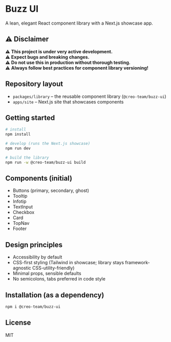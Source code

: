 # Buzz UI

A lean, elegant React component library with a Next.js showcase app.

## ⚠️ Disclaimer

⚠️ **This project is under very active development.**  
⚠️ **Expect bugs and breaking changes.**  
⚠️ **Do not use this in production without thorough testing.**  
⚠️ **Always follow best practices for component library versioning!**

## Repository layout

- `packages/library` – the reusable component library (`@creo-team/buzz-ui`)
- `apps/site` – Next.js site that showcases components

## Getting started

```bash
# install
npm install

# develop (runs the Next.js showcase)
npm run dev

# build the library
npm run -w @creo-team/buzz-ui build
```

## Components (initial)

- Buttons (primary, secondary, ghost)
- Tooltip
- Infotip
- TextInput
- Checkbox
- Card
- TopNav
- Footer

## Design principles

- Accessibility by default
- CSS-first styling (Tailwind in showcase; library stays framework-agnostic CSS-utility-friendly)
- Minimal props, sensible defaults
- No semicolons, tabs preferred in code style

## Installation (as a dependency)

```bash
npm i @creo-team/buzz-ui
```

## License

MIT
